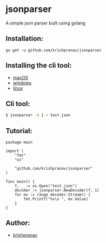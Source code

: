 # jsonparser
A simple json parser built using golang 

## Installation:
```
go get -u github.com/krishpranav/jsonparser
```

## Installing the cli tool:
- [macOS](https://github.com/krishpranav/jsonparser/releases/download/v1/macOS.zip)
- [windows](https://github.com/krishpranav/jsonparser/releases/download/v1/windows.zip)
- [linux](https://github.com/krishpranav/jsonparser/releases/download/v1/linux.zip)

## Cli tool:
```bash
$ jsonparser -d 1 < test.json
```

## Tutorial:
```golang
package main

import (
	"fmt"
	"os"

	"github.com/krishpranav/jsonparser"
)

func main() {
	f, _ := os.Open("test.json")
	decoder := jsonparser.NewDecoder(f, 1)
	for mv := range decoder.Stream() {
		fmt.Printf("%v\n ", mv.Value)
	}
}
```

## Author:
- [krishpranav](https://github.com/krishpranav)